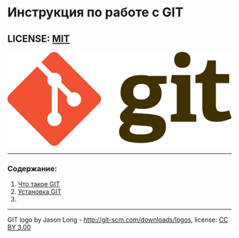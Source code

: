 # Инструкция по работе с GIT

## LICENSE: [MIT](license.md)

![git-logo.svg](./assets/git-logo.svg.png)

---

### Содержание:
1. [Что такое GIT](1whatsgit.md)
2. [Установка GIT](installation.md)
3. 

---

GIT logo by Jason Long - http://git-scm.com/downloads/logos, license: [CC BY 3.00](https://creativecommons.org/licenses/by/3.0/)